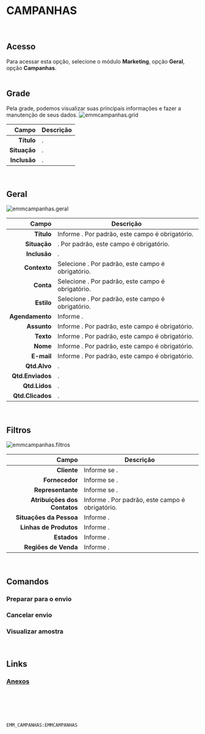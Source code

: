 # CAMPANHAS
<br>

## Acesso
Para acessar esta opção, selecione o módulo **Marketing**, opção **Geral**, opção **Campanhas**.
<br>
<br>

## Grade
Pela grade, podemos visualizar suas principais informações e fazer a manutenção de seus dados.
![emmcampanhas.grid](https://raw.githubusercontent.com/netforcews/docs-siscom/master/marketing/imagens/emmcampanhas.grid.png)

Campo | Descrição
--:|---
**Título** | .
**Situação** | .
**Inclusão** | .
<br>

## Geral
![emmcampanhas.geral](https://raw.githubusercontent.com/netforcews/docs-siscom/master/marketing/imagens/emmcampanhas.geral.png)

Campo | Descrição
--:|---
**Título** | Informe . Por padrão, este campo é obrigatório.
**Situação** | . Por padrão, este campo é obrigatório.
**Inclusão** | .
**Contexto** | Selecione . Por padrão, este campo é obrigatório.
**Conta** | Selecione . Por padrão, este campo é obrigatório.
**Estilo** | Selecione . Por padrão, este campo é obrigatório.
**Agendamento** | Informe .
**Assunto** | Informe . Por padrão, este campo é obrigatório.
**Texto** | Informe . Por padrão, este campo é obrigatório.
**Nome** | Informe . Por padrão, este campo é obrigatório.
**E-mail** | Informe . Por padrão, este campo é obrigatório.
**Qtd.Alvo** | .
**Qtd.Enviados** | .
**Qtd.Lidos** | .
**Qtd.Clicados** | .
<br>

## Filtros
![emmcampanhas.filtros](https://raw.githubusercontent.com/netforcews/docs-siscom/master/marketing/imagens/emmcampanhas.filtros.png)

Campo | Descrição
--:|---
**Cliente** | Informe se .
**Fornecedor** | Informe se .
**Representante** | Informe se .
**Atribuições dos Contatos** | Informe . Por padrão, este campo é obrigatório.
**Situações da Pessoa** | Informe .
**Linhas de Produtos** | Informe .
**Estados** | Informe .
**Regiões de Venda** | Informe .
<br>

## Comandos
### Preparar para o envio
### Cancelar envio
### Visualizar amostra
<br>

## Links
### [Anexos](/geral/emmanexos.md)
<br>
<br>
<br>
<br>

```EMM_CAMPANHAS:EMMCAMPANHAS```

